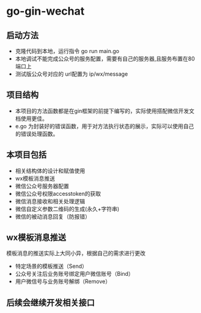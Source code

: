 # go-gin-wechat

## 启动方法
- 克隆代码到本地，运行指令 go run main.go
- 本地调试不能完成公众号的服务配置，需要有自己的服务器,且服务布置在80端口上
- 测试版公众号对应的 url配置为 ip/wx/message

## 项目结构
- 本项目的方法函数都是在gin框架的前提下编写的，实际使用搭配微信开发文档使用更佳。
- e.go 为封装好的错误函数，用于对方法执行状态的展示，实际可以使用自己的错误处理函数。

## 本项目包括
- 相关结构体的设计和赋值使用
- wx模板消息推送
- 微信公众号服务器配置
- 微信公众号权限accesstoken的获取
- 微信消息接收和相关处理逻辑
- 微信自定义参数二维码的生成(永久+字符串)
- 微信的被动消息回复（防报错）


## wx模板消息推送  
模板消息的推送实际上大同小异，根据自己的需求进行更改
- 特定场景的模板推送（Send）
- 公众号关注后业务账号绑定用户微信账号（Bind）
- 用户微信号与业务账号解绑（Remove）

## 后续会继续开发相关接口


